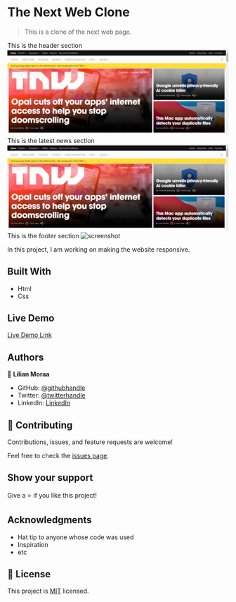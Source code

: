 # The Next Web Clone

> This is a clone of the next web page.

This is the header section
![screenshot](./img/header.png)
This is the latest news section
![screenshot](./img/header.png)
This is the footer section
![screenshot](./footer.png)


In this project, I am working on making the website responsive.

## Built With

- Html
- Css

## Live Demo

[Live Demo Link](https://livedemo.com)

## Authors

👤 **Lilian Moraa**

- GitHub: [@githubhandle](https://github.com/lily-coder)
- Twitter: [@twitterhandle](https://mobile.twitter.com/LilianM53742529)
- LinkedIn: [LinkedIn](https://www.linkedin.com/in/lilian-moraa-99950b1b8)


## 🤝 Contributing

Contributions, issues, and feature requests are welcome!

Feel free to check the [issues page](../../issues/).

## Show your support

Give a ⭐️ if you like this project!

## Acknowledgments

- Hat tip to anyone whose code was used
- Inspiration
- etc

## 📝 License

This project is [MIT](./MIT.md) licensed.